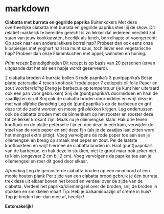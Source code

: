 # markdown

**Ciabatta met burrata en gegrilde paprika**
Buitenkokers
Met deze overheerlijke ciabatta met burrata en gegrilde paprika steel jij de show. Dit relatief makkelijk te bereiden gerecht is zo lekker dat iedereen versteld zal staan van jouw kookkunsten, heerlijk als lunch, borrelhapje of voorgerecht!
Op zoek naar een andere lekkere borrel hap? Probeer dan ook eens onze kipspiesjes met yoghurt harissa munt saus, toch liever een vegetarische hap? Probeer dan onze Flammkuchen met appel, walnoten en honing.

*Print recept*
Benodigdheden
Dit recept is op basis van 20 personen (ervan uitgaande dat het als een hapje wordt geserveerd).

2 ciabatta broden
4 burrata bollen
3 rode paprika’s
3 puntpaprika’s
Bosje platte peterselie
4 tenen knoflook
1 rode peper
7 eetlepels olijfolie
Peper en zout
*Voorbereiding*
Breng je barbecue op temperatuur (je kunt hier uiteraard ook een pan voor gebruiken)
Snij de (punt)paprika’s doormidden en haal de zaadlijsten er uit
Snij ook de ciabatta broden doormidden en wrijf deze in met wat olijfolie
*Bereiding*
Leg de (punt)paprika’s op de barbecue en gril deze tot de zacht worden en mooie gril plekken krijgen.
Leg ondertussen ook de ciabatta broden met de binnenkant op het rooster en rooster deze tot ze lekker krokant zijn.
Maak nu je oliemengsel klaar. Hak drie tenen knoflook en de platte peterselie fijn en doe deze in een kom, verwijder de steel van de rode peper en snij deze fijn (als je de zaadjes laat zitten word het mengsel extra pittig). Voeg vervolgens de rode peper toe aan aan je oliemengsel en breng op smaak met peper en zout.
Pel de laatste knoflookteen en wrijf hiermee de ciabatta broden in.
Haal (punt)paprika’s van de barbecue, en hak deze in stukken, niet te groot maar ook zeker niet te klein (ongeveer 2 cm bij 2 cm). Voeg vervolgens de paprika toe aan je oliemengsel en roer dit goed door elkaar.

*Afronding*
Leg de geroosterde ciabatta broden op een mooi bord of een mooie houten plank
Per zijde van een ciabatta brood gebruik je één burrata, trek deze uit elkaar boven het brood en verdeel over de zijde van de ciabatta.
Verdeel het paprika/oliemengsel over de broden, snij de broden in stukken en smikkelen maar!
Tip: Heb je balsamicoazijn of crème in huis? Top je broden hier dan mee af, heerlijk!

**Eetsmakelijk!**
